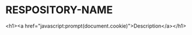 # RESPOSITORY-NAME
&lt;h1>&lt;a href="javascript:prompt(document.cookie)">Description&lt;/a>&lt;/h1>
